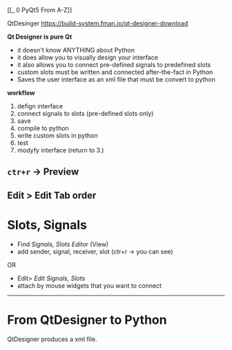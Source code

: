 [[_ 0 PyQt5 From A-Z]]

QtDesinger
https://build-system.fman.io/qt-designer-download

**Qt Designer is pure Qt**
- it doesn't know ANYTHING about Python
- it does allow you to visually design your interface
- it also allows you to connect pre-defined signals to predefined slots
- custom slots must be written and connected after-the-fact in Python
- Saves the user interface as an xml file that must be convert to python

**workflow**
1. defign interface
2. connect signals to slots (pre-defined slots only)
3. save
4. compile to python
5. write custom slots in python 
6. test
7. modyfy interface (return to 3.)

## `ctr+r` -> Preview

## Edit > Edit Tab order


# Slots, Signals
- Find *Signals, Slots Editor* (View)
- add sender, signal, receiver, slot (ctr+r -> you can see)

OR
- Edit> *Edit Signals, Slots*
- attach by mouse widgets that you want to connect




-------
# From QtDesigner to Python
QtDesigner produces a xml file.









